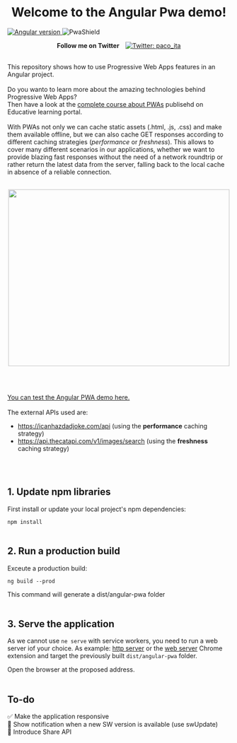 <h1 align="center">Welcome to the Angular Pwa demo!</h1>
<a href="https://www.npmjs.com/package/@angular/core">
  <img src="https://img.shields.io/badge/Angular-v11.2.11-green.svg" alt="Angular version">
</a>
<span><img src="https://www.pwa-shields.com/1.0.0/series/classic/white/green.svg" alt="PwaShield"></span>
  <br>
<p align="center"> 
  <strong>Follow me on Twitter&nbsp;&nbsp;&nbsp;</strong>
  <a href="https://twitter.com/paco_ita">
    <img alt="Twitter: paco_ita" src="https://img.shields.io/twitter/follow/paco_ita.svg?style=social" target="_blank" />
  </a>
</p>
<br>
This repository shows how to use Progressive Web Apps features in an Angular project. 
<br><br> Do you wanto to learn more about the amazing technologies behind Progressive Web Apps? <br>Then have a look at the 
<a href="https://www.educative.io/courses/zero-to-hero-with-progressive-web-apps" target="_blank"> complete course about PWAs</a> publisehd on Educative learning portal.
<br><br>
With PWAs not only we can cache static assets (.html, .js, .css) and make them available offline, but we can also cache GET responses according to different caching strategies (<i>performance</i> or <i>freshness</i>). This allows to cover many different scenarios in our applications, whether we want to provide blazing fast responses without the need of a network roundtrip or rather return the latest data from the server, falling back to the local cache in absence of a reliable connection.<br><br>
  
<p align="center">
  <img width="500" height="400" src="https://res.cloudinary.com/practicaldev/image/fetch/s--Dzohyc-4--/c_limit%2Cf_auto%2Cfl_progressive%2Cq_auto%2Cw_880/https://dev-to-uploads.s3.amazonaws.com/i/k65j1f6ewz0rq0w5kfl9.PNG">
</p>
<br><br>

<a href="https://pacoita.github.io/angular-pwa-boilerplate/"> You can test the Angular PWA demo here.</a>
<br><br>
The external APIs used are:

- https://icanhazdadjoke.com/api (using the **performance** caching strategy)
- https://api.thecatapi.com/v1/images/search (using the **freshness** caching strategy)

<br><br>

## 1. Update npm libraries

First install or update your local project's npm dependencies:

```npm install```
<br><br>
## 2. Run a production build

Exceute a production build:

``` ng build --prod ```

This command will generate a dist/angular-pwa folder
<br><br>
## 3. Serve the application

As we cannot use `ne serve` with service workers, you need to run a web server iof your choice. As example: [http server](https://www.npmjs.com/package/http-server) or the [web server](https://chrome.google.com/webstore/detail/web-server-for-chrome/ofhbbkphhbklhfoeikjpcbhemlocgigb?hl=en) Chrome extension and target the previously built `dist/angular-pwa` folder.

Open the browser at the proposed address.
<br><br>
## To-do
:white_check_mark: Make the application responsive <br>
:black_square_button: Show notification when a new SW version is available (use swUpdate) <br>
:black_square_button: Introduce Share API


